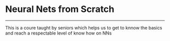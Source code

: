 # **Neural Nets from Scratch**

---

This is a coure taught by seniors which helps us to get to knnow the basics and reach a respectable level of know how on NNs
